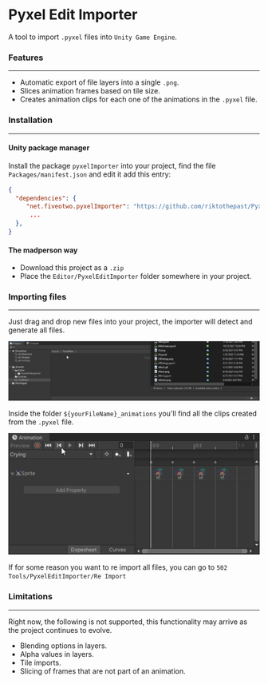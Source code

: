 # Pyxel Edit Importer

A tool to import `.pyxel` files into `Unity Game Engine`.

### Features
---
- Automatic export of file layers into a single `.png`.
- Slices animation frames based on tile size.
- Creates animation clips for each one of the animations in the `.pyxel` file.

### Installation
-----

#### Unity package manager

Install the package `pyxelImporter` into your project, find the file `Packages/manifest.json` and edit it add this entry:

```json
{
  "dependencies": {
     "net.fiveotwo.pyxelImporter": "https://github.com/riktothepast/PyxelEditImporter.git#0.1.0",
      ...
  },
}
```

#### The madperson way
- Download this project as a `.zip`
- Place the `Editor/PyxelEditImporter` folder somewhere in your project.

### Importing files
----

Just drag and drop new files into your project, the importer will detect and generate all files.

![File Import](https://github.com/riktothepast/PyxelEditImporter/blob/main/README_FileImport.gif)

Inside the folder `${yourFileName}_animations` you'll find all the clips created from the `.pyxel` file.

![Animations](https://github.com/riktothepast/PyxelEditImporter/blob/main/README_Animations.gif)

If for some reason you want to re import all files, you can go to `502 Tools/PyxelEditImporter/Re Import`

### Limitations
----
Right now, the following is not supported, this functionality may arrive as the project continues to evolve.
- Blending options in layers.
- Alpha values in layers.
- Tile imports.
- Slicing of frames that are not part of an animation.
